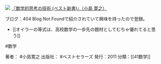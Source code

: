 [![](https://images-fe.ssl-images-amazon.com/images/I/415NV684ERL._SL160_.jpg)](http://www.amazon.co.jp/exec/obidos/ASIN/4584123187/choiyaki81-22/ref=nosim)
[『数学的思考の技術 (ベスト新書)』（小島 寛之）](http://www.amazon.co.jp/exec/obidos/ASIN/4584123187/choiyaki81-22/ref=nosim)

ブログ：404 Blog Not Foundで紹介されていて興味を持ったので登録。

- [[オイラーの等式は、高校数学の一歩先の題材としてむちゃ優れてると思う]]

#数学

著者： #小島寛之 
出版社： #ベストセラーズ 
発行：2011
分類：[[41数学]]